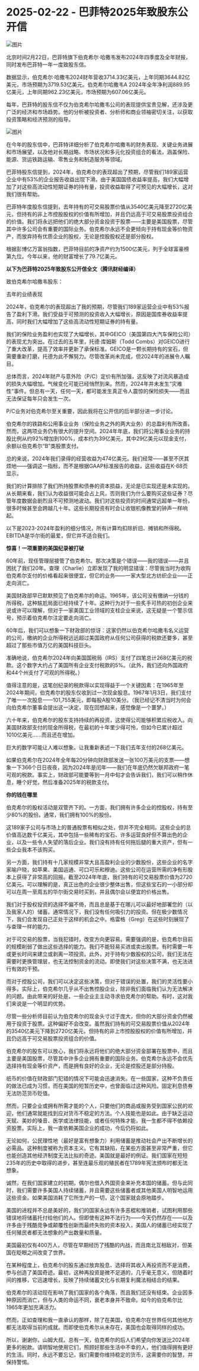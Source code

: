 # 2025-02-22 - 巴菲特2025年致股东公开信

![图片](https://mmbiz.qpic.cn/mmbiz_png/Kfk0At8sXnxzVjLrlXyGzaLiacicELqQloqGRqEIfS5CDYZFS8Sliczfk2bdbsr6SdYSDibiab0Yl3uRSebeN3icia67Q/640?wx_fmt=png&from=appmsg&tp=webp&wxfrom=5&wx_lazy=1)

北京时间2月22日，巴菲特旗下伯克希尔·哈撒韦发布2024年四季度及全年财报，同时发布巴菲特一年一度致股东信。

数据显示，伯克希尔·哈撒韦2024财年营收3714.33亿美元，上年同期3644.82亿美元，市场预期为3719.53亿美元。伯克希尔哈撒韦A 2024年全年净利润889.95亿美元，上年同期962.23亿美元，市场预期为607.06亿美元。

每年，巴菲特的股东信不仅为伯克希尔哈撒韦公司的表现提供宝贵见解，还涉及更广泛的经济和市场趋势。他的分析被投资者、分析师和商业领袖密切关注，以获取投资策略和经济预测的指导。

![图片](https://mmbiz.qpic.cn/mmbiz_png/Kfk0At8sXnxzVjLrlXyGzaLiacicELqQloPZRRiaZehZKiavAMy2NPWodcnQUHuodj1ibSq45ezNdQE41D89icfBp9Hg/640?wx_fmt=png&from=appmsg&tp=webp&wxfrom=5&wx_lazy=1)

在今年的股东信中，巴菲特详细分析了伯克希尔哈撒韦的财务表现、关键业务进展和市场展望，以及他对长期战略、市场状况和多元化投资组合的看法，涵盖保险、能源、货运铁路运输、零售业务和制造服务等领域。

巴菲特股东信提到，2024年，伯克希尔的表现超出了预期，尽管我们189家运营企业中有53%的企业报告收益出现下滑。由于美国国债收益率提高，我们大幅增加了对这些高流动性短期证券的持有量，投资收益取得了可预见的大幅增长，这对我们很有帮助。

巴菲特年度股东信提到，去年持有的可交易股票价值从3540亿美元降至2720亿美元，但持有的非上市控股股权的价值有所增加，并且仍远高于可交易股票投资组合的价值。我们将永远把他们的绝大部分资金投资于股票——主要是美国股票，尽管其中许多公司会有重要的国际业务。伯克希尔永远不会更倾向于持有现金等价物资产，而放弃持有优质企业的股权，无论是控股股权还是部分股权。

根据彭博亿万富翁指数，巴菲特目前的净资产约为1500亿美元，列于全球富豪榜第九位。今年以来，他的财富增长了79.7亿美元。

**以下为巴菲特2025年致股东公开信全文（腾讯财经编译）**

致伯克希尔哈撒韦股东：

去年的业绩表现

2024年，伯克希尔的表现超出了我的预期，尽管我们189家运营企业中有53%报告了盈利下滑。我们受益于可预测的投资收入大幅增长，原因是国库券收益率提高，同时我们大幅增加了这些高流动性短期证券的持有量。

我们的保险业务盈利也实现了大幅增长，其中GEICO（美国第四大汽车保险公司）的表现尤为突出。在过去的五年里，托德·库姆斯（Todd Combs）对GEICO进行了重大改革，提高了效率并更新了承保标准。GEICO是一颗长期持有的宝石，但需要重新打磨，托德为此不懈努力。尽管改革尚未完成，但2024年的进展令人瞩目。

总体而言，2024年财产与意外险（P/C）定价有所加强，这反映了对流风暴造成的损失大幅增加。气候变化可能已经悄然到来。然而，2024年并未发生“灾难性”事件。但总有一天，任何一天，都可能发生真正令人震惊的保险损失——而且无法保证每年只会发生一次。

P/C业务对伯克希尔至关重要，因此我将在公开信的后半部分进一步讨论。

伯克希尔的铁路和公用事业业务（保险业务之外的两大业务）的总盈利有所改善。然而，这两项业务仍有很大的提升空间。2024年年底，我们将公用事业业务的持股比例从约92%增加到100%，成本约为39亿美元，其中29亿美元以现金支付，余额以伯克希尔“B”类股票支付。

总的来说，2024年我们录得的经营收益为474亿美元。我们经常——甚至不厌其烦地——强调这一指标，而不是根据GAAP标准报告的收益，这些收益在K-68页显示。

我们的计算排除了我们所持股票和债券的资本损益，无论是已实现还是未实现的。从长期来看，我们认为收益很可能会占上风，否则我们为什么要购买这些证券？尽管年度数据会剧烈且不可预测地波动。我们对这些投资的时间通常远超单一年份，很多时候甚至会跨越几十年。这些长期投资有时会让收银机像教堂的钟声一样响起。

以下是2023-2024年盈利的细分情况，所有计算均扣除折旧、摊销和所得税。EBITDA是华尔街的最爱，但它并不适合我们。


**惊喜！一项重要的美国纪录被打破**

60年前，现任管理层接管了伯克希尔。那次决策是个错误——我的错误——并且困扰了我们20年。查理（Charlie）立即发现了我的明显错误：尽管我当时为收购伯克希尔支付的价格看起来很便宜，但它的业务——一家大型北方纺织企业——正走向消亡。

美国财政部早已默默预见了伯克希尔的命运。1965年，该公司没有缴纳一分钱的所得税，这种尴尬局面已经持续了十年。这种行为对于一些炙手可热的初创企业来说或许可以理解，但对于一家美国工业领域的支柱企业来说，这无疑是一个警示信号，预示着伯克希尔注定要走向消亡。

60年后，我们可以想象一下财政部的惊讶：这家仍然以伯克希尔哈撒韦名义运营的公司，缴纳的企业所得税远远超过美国政府从任何公司获得的税款还要多，甚至超过了那些市值万亿的美国科技巨头。

准确地说，伯克希尔2024年向美国国税局（IRS）支付了四笔总计268亿美元的税款。这个数字大约占了美国所有企业支付税款的5%。（此外，我们还向外国政府和44个州支付了可观的所得税。）

值得注意的是，这笔创纪录的税款得以实现得益于一个关键因素：在1965年至2024年期间，伯克希尔的股东仅收到过一次现金股息。1967年1月3日，我们支付了唯一一次股息——101,755美元，即每股A股10美分。（我已经记不清当时为何会向伯克希尔董事会提出这一决定，现在回想起来，感觉像是一个噩梦。）

六十年来，伯克希尔的股东支持持续的再投资，这使得公司能够积累应税收入。向美国财政部支付的现金所得税，在最初的十年里少得可怜，但如今已累计超过1010亿美元……而且还在增加。

巨大的数字可能让人难以想象。让我重新表述一下我们去年支付的268亿美元。

如果伯克希尔在2024年全年每20分钟向财政部发送一张100万美元的支票——想象一下366个日日夜夜，因为2024年是闰年——我们在年底仍然欠联邦政府一笔可观的税款。事实上，财政部可能要等到一月中旬才会告诉我们，我们可以稍作休息，睡个好觉，然后准备2025年的税款支付。

**你的钱在哪里**

伯克希尔的股权活动是双管齐下的。一方面，我们拥有许多企业的控股权，持有至少80%的股份。通常，我们拥有100%的股份。

这189家子公司与市场上的普通股票有相似之处，但并不完全相同。这些企业的总价值高达数千亿美元，其中包括一些稀有的宝石、许多运营良好但不算出色的企业，以及一些令人失望的落后企业。我们没有持有任何拖后腿的重大资产，但有一些企业我本不该购买。

另一方面，我们持有十几家规模非常大且高盈利企业的少数股份，这些企业的名字家喻户晓，如苹果、美国运通、可口可乐和穆迪。这些公司在运营所需的净有形股本上获得了非常高的回报。截至2024年年底，我们持有的可交易股票价值为2720亿美元。可以理解的是，真正出色的企业很少整体出售，但这些宝石的一小部分却可以在周一至周五的华尔街交易时买到，并且偶尔会以便宜的价格出售。

我们对于股权投资的选择不偏不倚，而且总是基于在哪儿可以最好地部署您的（以及我家人的）储蓄。通常情况下，我们没有任何吸引力的投资。但在极少数情况下，我们会发现自己正处于这样的机会之中。格雷格（Greg）在这些时刻展现了与查理一样的能力。

对于可交易的股票，当我犯错时，改变方向更容易。需要强调的是，伯克希尔目前的规模削弱了做出这些选择的能力。我们不能轻易买进或卖出股票。有时需要一年或更长时间来建立或剥离一项投资。此外，对于持有少数股权的公司，我们无法在需要时更换管理层，也无法控制资金的流动。即使我们对这些决策不满，也无法进行有效的干预。

而对于控股公司，我们可以决定这些决策，但对于错误的处置，我们的灵活性要小得多。实际上，伯克希尔几乎从不出售控股企业，除非我们面临我们认为无法解决的问题。由此带来的好处是，一些企业主主动寻求伯克希尔的帮助。有时，这对我们来说是一个明显的优势。

尽管一些分析师目前认为伯克希尔的现金头寸过于庞大，但你的大部分资金仍然被用于投资于股票。这种偏好不会改变。虽然我们持有的可交易股票价值从2024年的3540亿美元下降到2720亿美元，但持有的非上市控股股权的价值有所增加，并且仍远高于可交易股票投资组合的价值。

伯克希尔的股东可以放心，我们将永远将他们的绝大部分资金部署在股票中，而且主要是美国股票，尽管其中许多企业拥有重要的国际业务。伯克希尔永远不会优先选择持有现金等价资产，而是拥有良好的企业，无论是控股还是部分持股。

纸币的价值在财政部门犯错的情况下可能会迅速消失。在一些国家，这种不负责任的做法已成为习惯，而在美国的短暂历史中，也曾面临过这种风险。固定利息债券无法防范货币贬值。

然而，只要企业或拥有所需才能的个人，只要他们的商品或服务受到国家公民的欢迎，他们通常就能找到应对货币不稳定的方法。个人技能也是如此。由于缺乏运动天赋、美妙的嗓音、医学或法律技能，或者任何特殊才能，我一生都不得不依赖投资股票。实际上，我一直依赖美国企业的成功，今后仍将如此。

无论如何，公民理性地（最好是富有想象力）利用储蓄是推动社会产出不断增长的必需品。这种制度被称为资本主义。它有其缺陷，在某些方面甚至非常严重，但它也能创造其他经济制度无法比拟的奇迹。美国就是最好的例证。我们国家在短短235年的历史中取得的进步，甚至连最乐观的殖民者在1789年宪法颁布时都无法想象。

诚然，在我们国家建立的初期，偶尔也借入外国资金来补充本国的储蓄。但与此同时，我们需要许多美国人持续储蓄，并且需要这些储蓄者或其他美国人明智地运用这些资金。如果美国消耗了它所生产的一切，这个国家就会原地踏步。

美国的进程并不总是美好的，我们的国家永远有许多恶棍和推销者，试图利用那些错误地将储蓄托付给他们的人。但即使有这种不法行为——今天仍然存在——以及许多由于残酷竞争或颠覆性创新而最终失败的资本投入，美国人的储蓄已经实现了任何殖民者都无法想象的产出数量和质量。

美国最初仅有400万人，尽管在早期经历了残酷的内战，而且南北互相敌对，但美国在眨眼之间改变了世界。

在某种程度上，伯克希尔的股东通过放弃股息、选择将其收入再投资而不是消费，参与创造了美国奇迹。最初，这种再投资是微不足道的，几乎毫无意义，但随着时间的推移，它迅速增长，反映了持续储蓄文化与长期复利魔法相结合的结果。

伯克希尔的活动现在影响了我们国家的各个角落，而且我们还没有结束。企业因多种原因而消亡，但与人类的命运不同，衰老本身并不致命。如今的伯克希尔比1965年更加充满活力。

然而，正如查理和我一直承认的那样，除了在美国，伯克希尔在世界任何其他地方都无法取得当前的成就。而即使伯克希尔从未存在，美国也会取得同样的成功。

所以，谢谢你，山姆大叔。总有一天，伯克希尔的后人们希望向你发送比2024年更多的税款。请明智地使用它们，照顾好那些生活中不幸的人，他们值得拥有更好的生活。同时，永远不要忘记，我们需要你维持稳定的货币，这需要你的智慧，并保持警惕。